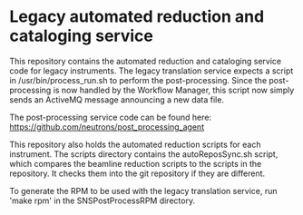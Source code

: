 Legacy automated reduction and cataloging service
==========

This repository contains the automated reduction and cataloging service code for legacy instruments.
The legacy translation service expects a script in /usr/bin/process_run.sh to perform the post-processing.
Since the post-processing is now handled by the Workflow Manager, this script now simply sends an ActiveMQ message
announcing a new data file.

The post-processing service code can be found here: https://github.com/neutrons/post_processing_agent


This repository also holds the automated reduction scripts for each instrument.
The scripts directory contains the autoReposSync.sh script, which compares the beamline 
reduction scripts to the scripts in the repository. 
It checks them into the git repository if they are different.



To generate the RPM to be used with the legacy translation service, run 'make rpm' in the SNSPostProcessRPM directory.



